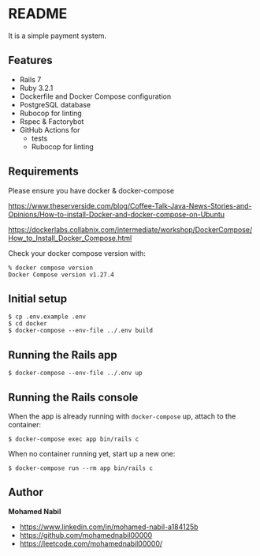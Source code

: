 # README

It is a simple payment system.

## Features
* Rails 7
* Ruby 3.2.1
* Dockerfile and Docker Compose configuration
* PostgreSQL database
* Rubocop for linting
* Rspec & Factorybot
* GitHub Actions for
  * tests
  * Rubocop for linting

## Requirements

Please ensure you have docker & docker-compose

https://www.theserverside.com/blog/Coffee-Talk-Java-News-Stories-and-Opinions/How-to-install-Docker-and-docker-compose-on-Ubuntu

https://dockerlabs.collabnix.com/intermediate/workshop/DockerCompose/How_to_Install_Docker_Compose.html

Check your docker compose version with:
```
% docker compose version
Docker Compose version v1.27.4
```

## Initial setup
```
$ cp .env.example .env
$ cd docker
$ docker-compose --env-file ../.env build
```

## Running the Rails app
```
$ docker-compose --env-file ../.env up
```

## Running the Rails console
When the app is already running with `docker-compose` up, attach to the container:
```
$ docker-compose exec app bin/rails c
```
When no container running yet, start up a new one:
```
$ docker-compose run --rm app bin/rails c
```
## Author

**Mohamed Nabil**

- <https://www.linkedin.com/in/mohamed-nabil-a184125b>
- <https://github.com/mohamednabil00000>
- <https://leetcode.com/mohamednabil00000/>
